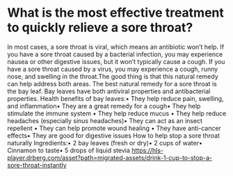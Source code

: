# What is the most effective treatment to quickly relieve a sore throat?

In most cases, a sore throat is viral, which means an antibiotic won’t help. If you have a sore throat caused by a bacterial infection, you may experience nausea or other digestive issues, but it won’t typically cause a cough. If you have a sore throat caused by a virus, you may experience a cough, runny nose, and swelling in the throat.The good thing is that this natural remedy can help address both areas. The best natural remedy for a sore throat is the bay leaf. Bay leaves have both antiviral properties and antibacterial properties. Health benefits of bay leaves:• They help reduce pain, swelling, and inflammation• They are a great remedy for a cough• They help stimulate the immune system • They help reduce mucus • They help reduce headaches (especially sinus headaches)• They can act as an insect repellent • They can help promote wound healing • They have anti-cancer effects• They are good for digestive issues How to help stop a sore throat naturally Ingredients:• 2 bay leaves (fresh or dry)• 2 cups of water• Cinnamon to taste• 5 drops of liquid stevia https://hls-player.drberg.com/asset?path=migrated-assets/drink-1-cup-to-stop-a-sore-throat-instantly